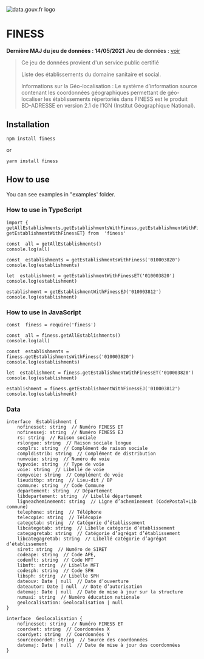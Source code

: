 ![data.gouv.fr logo](https://static.data.gouv.fr/_themes/gouvfr/img/logo-header.svg)

# FINESS

**Dernière MAJ du jeu de données : 14/05/2021**
Jeu de données : [voir](https://www.data.gouv.fr/fr/datasets/finess-extraction-du-fichier-des-etablissements/#_)

> Ce jeu de données provient d'un service public certifié
> 
> Liste des établissements du domaine sanitaire et social.
> 
> Informations sur la Géo-localisation : Le système d’information source
> contenant les coordonnées géographiques permettant de géo-localiser
> les établissements   répertoriés dans FINESS est le produit BD-ADRESSE
> en version 2.1 de l’IGN (Institut Géographique National).

##  Installation

    npm install finess

or

    yarn install finess

##  How to use

You can see examples in "examples' folder.

###  How to use in TypeScript

    import { getAllEstablishments,getEstablishmentsWithFiness,getEstablishmentWithFinessEJ,
    getEstablishmentWithFinessET} from  'finess'
    
	const  all = getAllEstablishments()
	console.log(all)

    const  establishments = getEstablishmentsWithFiness('010003820')
    console.log(establishments)
    
    let  establishment = getEstablishmentWithFinessET('010003820')
    console.log(establishment)
    
    establishment = getEstablishmentWithFinessEJ('010003812')
    console.log(establishment)


###  How to use in JavaScript

    const  finess = require('finess')
    
    const  all = finess.getAllEstablishments()
	console.log(all)
    
    const  establishments = finess.getEstablishmentsWithFiness('010003820')
    console.log(establishments)
    
    let  establishment = finess.getEstablishmentWithFinessET('010003820')
    console.log(establishment)
    
    establishment = finess.getEstablishmentWithFinessEJ('010003812')
    console.log(establishment)

### Data


    interface  Establishment {
	    nofinesset: string  // Numéro FINESS ET
	    nofinessej: string  // Numéro FINESS EJ
	    rs: string  // Raison sociale
	    rslongue: string  // Raison sociale longue
	    complrs: string  // Complément de raison sociale
	    compldistrib: string  // Complément de distribution
	    numvoie: string  // Numéro de voie
	    typvoie: string  // Type de voie
	    voie: string  // Libellé de voie
	    compvoie: string  // Complément de voie
	    lieuditbp: string  // Lieu-dit / BP
	    commune: string  // Code Commune
	    departement: string  // Département
	    libdepartement: string  // Libellé département
	    ligneacheminement: string  // Ligne d’acheminement (CodePostal+Lib commune)
	    telephone: string  // Téléphone
	    telecopie: string  // Télécopie
	    categetab: string  // Catégorie d’établissement
	    libcategetab: string  // Libelle catégorie d’établissement
	    categagretab: string  // Catégorie d’agrégat d’établissement
	    libcategagretab: string  // Libellé catégorie d’agrégat d’établissement
	    siret: string  // Numéro de SIRET
	    codeape: string  // Code APE,
	    codemft: string  // Code MFT
	    libmft: string  // Libelle MFT
	    codesph: string  // Code SPH
	    libsph: string  // Libelle SPH
	    dateouv: Date | null  // Date d’ouverture
		dateautor: Date | null  // Date d’autorisation
	    datemaj: Date | null  // Date de mise à jour sur la structure
	    numuai: string  // Numéro éducation nationale
	    geolocalisation: Geolocalisation | null
    }
    
    interface  Geolocalisation {
	    nofinesset: string  // Numéro FINESS ET
	    coordxet: string  // Coordonnées X
	    coordyet: string  // Coordonnées Y
	    sourcecoordet: string  // Source des coordonnées
	    datemaj: Date | null  // Date de mise à jour des coordonnées
    }
